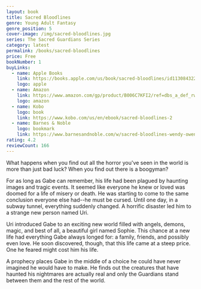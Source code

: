 ```yaml
---
layout: book
title: Sacred Bloodlines
genre: Young Adult Fantasy
genre_position: 5
cover-image: /img/sacred-bloodlines.jpg
series: The Sacred Guardians Series
category: latest
permalink: /books/sacred-bloodlines
price: Free
bookNumber: 1
buyLinks:
  - name: Apple Books
    link: https://books.apple.com/us/book/sacred-bloodlines/id1130843228
    logo: apple
  - name: Amazon
    link: https://www.amazon.com/gp/product/B006C7KFI2/ref=dbs_a_def_rwt_bibl_vppi_i3
    logo: amazon
  - name: Kobo
    logo: book
    link: https://www.kobo.com/us/en/ebook/sacred-bloodlines-2
  - name: Barnes & Noble
    logo: bookmark
    link: https://www.barnesandnoble.com/w/sacred-bloodlines-wendy-owens/1107694843?ean=2940153414195
rating: 4.2
reviewCount: 166
---
```

What happens when you find out all the horror you've seen in the world is more than just bad luck? When you find out there is a boogyman?

For as long as Gabe can remember, his life had been plagued by haunting images and tragic events. It seemed like everyone he knew or loved was doomed for a life of misery or death. He was starting to come to the same conclusion everyone else had--he must be cursed. Until one day, in a subway tunnel, everything suddenly changed. A horrific disaster led him to a strange new person named Uri.

Uri introduced Gabe to an exciting new world filled with angels, demons, magic, and best of all, a beautiful girl named Sophie. This chance at a new life had everything Gabe always longed for: a family, friends, and possibly even love. He soon discovered, though, that this life came at a steep price. One he feared might cost him his life.

A prophecy places Gabe in the middle of a choice he could have never imagined he would have to make. He finds out the creatures that have haunted his nightmares are actually real and only the Guardians stand between them and the rest of the world.
